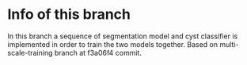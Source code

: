 # Info of this branch
In this branch a sequence of segmentation model and cyst classifier is implemented in order to train the two models together. Based on multi-scale-training branch at f3a06f4 commit.
